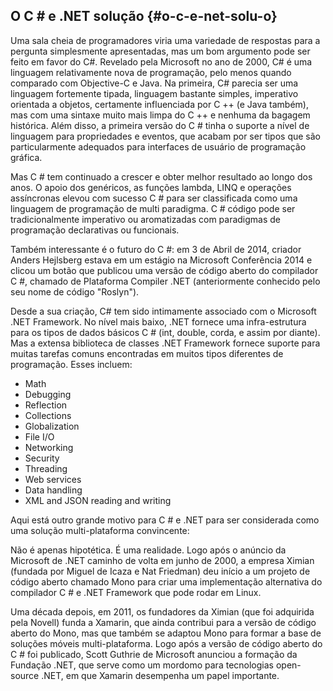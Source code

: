 ## O C # e .NET solução {#o-c-e-net-solu-o}

Uma sala cheia de programadores viria uma variedade de respostas para a pergunta simplesmente apresentadas, mas um bom argumento pode ser feito em favor do C#. Revelado pela Microsoft no ano de 2000, C# é uma linguagem relativamente nova de programação, pelo menos quando comparado com Objective-C e Java. Na primeira, C# parecia ser uma linguagem fortemente tipada, linguagem bastante simples, imperativo orientada a objetos, certamente influenciada por C ++ (e Java também), mas com uma sintaxe muito mais limpa do C ++ e nenhuma da bagagem histórica. Além disso, a primeira versão do C # tinha o suporte a nível de linguagem para propriedades e eventos, que acabam por ser tipos que são particularmente adequados para interfaces de usuário de programação gráfica.

Mas C # tem continuado a crescer e obter melhor resultado ao longo dos anos. O apoio dos genéricos, as funções lambda, LINQ e operações assíncronas elevou com sucesso C # para ser classificada como uma linguagem de programação de multi paradigma. C # código pode ser tradicionalmente imperativo ou aromatizadas com paradigmas de programação declarativas ou funcionais.

Também interessante é o futuro do C #: em 3 de Abril de 2014, criador Anders Hejlsberg estava em um estágio na Microsoft Conferência 2014 e clicou um botão que publicou uma versão de código aberto do compilador C #, chamado de Plataforma Compiler .NET (anteriormente conhecido pelo seu nome de código &quot;Roslyn&quot;).

Desde a sua criação, C# tem sido intimamente associado com o Microsoft .NET Framework. No nível mais baixo, .NET fornece uma infra-estrutura para os tipos de dados básicos C # (int, double, corda, e assim por diante). Mas a extensa biblioteca de classes .NET Framework fornece suporte para muitas tarefas comuns encontradas em muitos tipos diferentes de programação. Esses incluem:

*   Math
*   Debugging
*   Reflection
*   Collections
*   Globalization
*   File I/O
*   Networking
*   Security
*   Threading
*   Web services
*   Data handling
*   XML and JSON reading and writing

Aqui está outro grande motivo para C # e .NET para ser considerada como uma solução multi-plataforma convincente:

Não é apenas hipotética. É uma realidade. Logo após o anúncio da Microsoft de .NET caminho de volta em junho de 2000, a empresa Ximian (fundada por Miguel de Icaza e Nat Friedman) deu início a um projeto de código aberto chamado Mono para criar uma implementação alternativa do compilador C # e .NET Framework que pode rodar em Linux.

Uma década depois, em 2011, os fundadores da Ximian (que foi adquirida pela Novell) funda a Xamarin, que ainda contribui para a versão de código aberto do Mono, mas que também se adaptou Mono para formar a base de soluções móveis multi-plataforma. Logo após a versão de código aberto do C # foi publicado, Scott Guthrie de Microsoft anunciou a formação da Fundação .NET, que serve como um mordomo para tecnologias open-source .NET, em que Xamarin desempenha um papel importante.